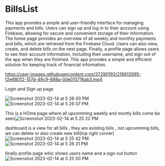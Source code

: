 # BillsList
This app provides a simple and user-friendly interface for managing payments and bills. Users can sign up and log in to their account using Firebase, allowing for secure and convenient storage of their information. The home page provides an overview of all weekly and monthly payments and bills, which are retrieved from the Firebase Cloud. Users can also view, create, and delete bills on the next page. Finally, a profile page allows users to see their account information, including their username, and sign out of the app when they are finished. This app provides a simple and efficient solution for keeping track of financial information.

https://user-images.githubusercontent.com/37290193/218812995-f2e68012-157d-49c9-888a-0de015716ab3.mp4

Login and Sign up page

![Screenshot 2023-02-14 at 5 26 00 PM](https://user-images.githubusercontent.com/37290193/218813361-983f29ef-edc2-4d7f-9f47-c1d0576dcba6.png)
![Screenshot 2023-02-14 at 5 26 07 PM](https://user-images.githubusercontent.com/37290193/218813368-29ee9dde-4b9b-47b2-9b6c-a5310b934518.png)

This is a HOme page where all upcomming weekly and montly bills come be seen![Screenshot 2023-02-14 at 5 25 22 PM](https://user-images.githubusercontent.com/37290193/218813530-17c09914-c5b7-4c5b-ad74-be9fed6eedc0.png)


dashboard is a view for all bills , they are existing bills , not upcomming bills, we can delete or also create new bill(top right corner)
![Screenshot 2023-02-14 at 5 25 42 PM](https://user-images.githubusercontent.com/37290193/218813663-86fcf253-14f5-48f2-8992-c015ccc5a163.png)
![Screenshot 2023-02-14 at 5 26 21 PM](https://user-images.githubusercontent.com/37290193/218813775-1bfb63a1-f645-48d8-b64b-869a79c09ba5.png)

finally profile page whic shows users name and a sign out button
![Screenshot 2023-02-14 at 5 25 50 PM](https://user-images.githubusercontent.com/37290193/218813922-2cf3484b-fb25-45ad-b97c-5b38513af9af.png)
